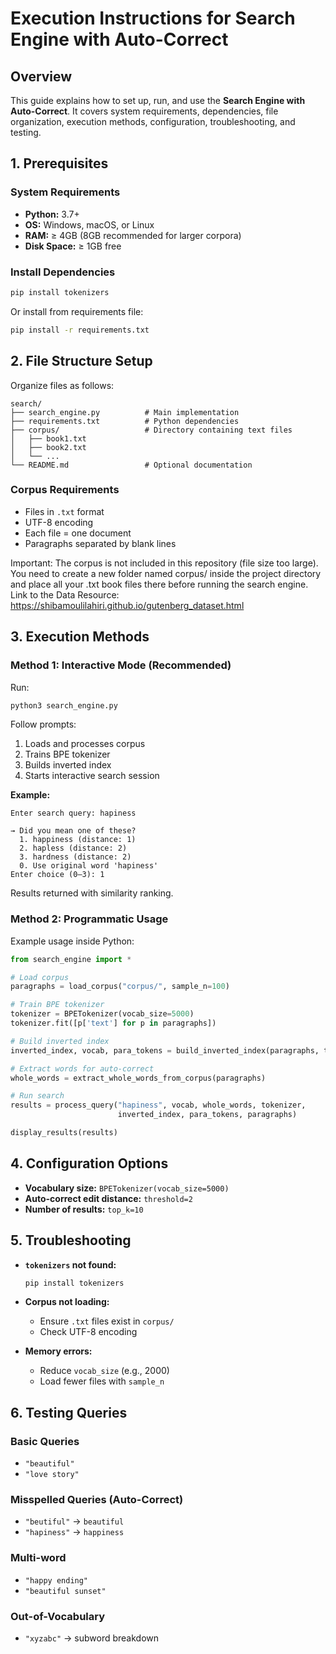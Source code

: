 

# **Execution Instructions for Search Engine with Auto-Correct**

## Overview

This guide explains how to set up, run, and use the **Search Engine with Auto-Correct**. It covers system requirements, dependencies, file organization, execution methods, configuration, troubleshooting, and testing.


## 1. Prerequisites

### System Requirements

* **Python:** 3.7+
* **OS:** Windows, macOS, or Linux
* **RAM:** ≥ 4GB (8GB recommended for larger corpora)
* **Disk Space:** ≥ 1GB free

### Install Dependencies

```bash
pip install tokenizers
```

Or install from requirements file:

```bash
pip install -r requirements.txt
```


## 2. File Structure Setup

Organize files as follows:

```
search/
├── search_engine.py          # Main implementation
├── requirements.txt          # Python dependencies
├── corpus/                   # Directory containing text files
│   ├── book1.txt
│   ├── book2.txt
│   └── ...
└── README.md                 # Optional documentation
```

### Corpus Requirements

* Files in `.txt` format
* UTF-8 encoding
* Each file = one document
* Paragraphs separated by blank lines

Important: The corpus is not included in this repository (file size too large).
You need to create a new folder named corpus/ inside the project directory and place all your .txt book files there before running the search engine.
Link to the Data Resource: https://shibamoulilahiri.github.io/gutenberg_dataset.html

## 3. Execution Methods

### Method 1: Interactive Mode (Recommended)

Run:

```bash
python3 search_engine.py
```

Follow prompts:

1. Loads and processes corpus
2. Trains BPE tokenizer
3. Builds inverted index
4. Starts interactive search session

**Example:**

```
Enter search query: hapiness

→ Did you mean one of these?
  1. happiness (distance: 1)
  2. hapless (distance: 2)
  3. hardness (distance: 2)
  0. Use original word 'hapiness'
Enter choice (0–3): 1
```

Results returned with similarity ranking.


### Method 2: Programmatic Usage

Example usage inside Python:

```python
from search_engine import *

# Load corpus
paragraphs = load_corpus("corpus/", sample_n=100)

# Train BPE tokenizer
tokenizer = BPETokenizer(vocab_size=5000)
tokenizer.fit([p['text'] for p in paragraphs])

# Build inverted index
inverted_index, vocab, para_tokens = build_inverted_index(paragraphs, tokenizer)

# Extract words for auto-correct
whole_words = extract_whole_words_from_corpus(paragraphs)

# Run search
results = process_query("hapiness", vocab, whole_words, tokenizer,
                        inverted_index, para_tokens, paragraphs)

display_results(results)
```


## 4. Configuration Options

* **Vocabulary size:** `BPETokenizer(vocab_size=5000)`
* **Auto-correct edit distance:** `threshold=2`
* **Number of results:** `top_k=10`


## 5. Troubleshooting

* **`tokenizers` not found:**

  ```bash
  pip install tokenizers
  ```
* **Corpus not loading:**

  * Ensure `.txt` files exist in `corpus/`
  * Check UTF-8 encoding
* **Memory errors:**

  * Reduce `vocab_size` (e.g., 2000)
  * Load fewer files with `sample_n`


## 6. Testing Queries

### Basic Queries

* `"beautiful"`
* `"love story"`

### Misspelled Queries (Auto-Correct)

* `"beutiful"` → `beautiful`
* `"hapiness"` → `happiness`

### Multi-word

* `"happy ending"`
* `"beautiful sunset"`

### Out-of-Vocabulary

* `"xyzabc"` → subword breakdown

